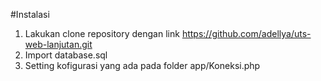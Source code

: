 #Instalasi
1. Lakukan clone repository dengan link https://github.com/adellya/uts-web-lanjutan.git
2. Import database.sql
3. Setting kofigurasi yang ada pada folder app/Koneksi.php
